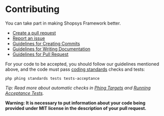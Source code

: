 # Contributing

You can take part in making Shopsys Framework better.

* [Create a pull request](https://github.com/shopsys/shopsys/compare)
* [Report an issue](https://github.com/shopsys/shopsys/issues/new)
* [Guidelines for Creating Commits](docs/contributing/guidelines-for-creating-commits.md)
* [Guidelines for Writing Documentation](docs/contributing/guidelines-for-writing-documentation.md)
* [Guidelines for Pull Request](docs/contributing/quidlines-for-pull-request.md)

For your code to be accepted, you should follow our guidelines mentioned above,
and the code must pass [coding standards](docs/contributing/coding-standards.md) checks and tests:
```
php phing standards tests tests-acceptance
```

*Tip: Read more about automatic checks in [Phing Targets](docs/introduction/phing-targets.md) and [Running Acceptance Tests](docs/introduction/running-acceptance-tests.md).*

**Warning: It is necessary to put information about your code being provided under MIT license in the description of your pull request.**

